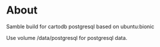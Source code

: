 # About

Samble build for cartodb postgresql based on ubuntu:bionic

Use volume /data/postgresql for postgresql data.

